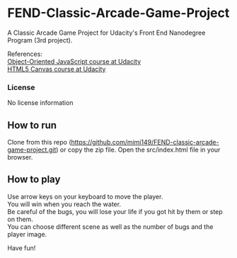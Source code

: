# FEND-Classic-Arcade-Game-Project

A Classic Arcade Game Project for Udacity's Front End Nanodegree Program (3rd project).

References:
<br>
[Object-Oriented JavaScript course at Udacity](https://www.udacity.com/course/ud015)
<br>
[HTML5 Canvas course at Udacity](https://www.udacity.com/course/html5-canvas--ud292)
<br>

### License
No license information

## How to run
Clone from this repo (https://github.com/mimi149/FEND-classic-arcade-game-project.git) or copy the zip file. 
Open the src/index.html file in your browser.

## How to play
Use arrow keys on your keyboard to move the player.<br>
You will win when you reach the water.<br>
Be careful of the bugs, you will lose your life if you got hit by them or step on them.<br>
You can choose different scene as well as the number of bugs and the player image.<br> 

Have fun!
